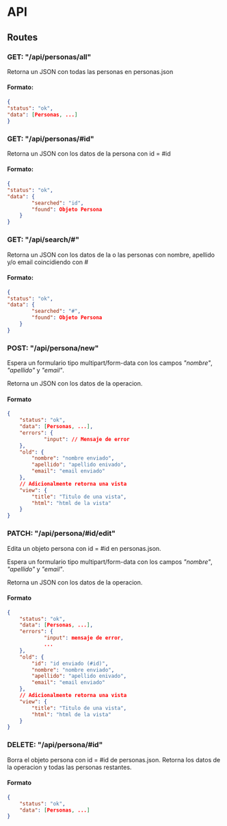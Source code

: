
# API
## Routes
### GET: "/api/personas/all"
Retorna un JSON con todas las personas en personas.json

#### Formato:
```json
{
"status": "ok",
"data": [Personas, ...]
}

```

### GET: "/api/personas/#id"
Retorna un JSON con los datos de la persona con id = #id
#### Formato:
```json
{
"status": "ok",
"data": {
        "searched": "id",
        "found": Objeto Persona
    }
}
```

### GET: "/api/search/#"
Retorna un JSON con los datos de la o las personas con nombre, apellido y/o email coincidiendo con #
#### Formato:
```json
{
"status": "ok",
"data": {
        "searched": "#",
        "found": Objeto Persona
    }
}
```

### POST: "/api/persona/new"
Espera un formulario tipo multipart/form-data con los campos *"nombre"*, *"apellido"* y *"email"*.

Retorna un JSON con los datos de la operacion.
#### Formato
```json
{
	"status": "ok",
	"data": [Personas, ...],
	"errors": {
			"input": // Mensaje de error
	},
	"old": {
		"nombre": "nombre enviado",
		"apellido": "apellido enivado",
		"email": "email enviado"
	},
	// Adicionalmente retorna una vista
	"view": {
		"title": "Titulo de una vista",
		"html": "html de la vista"
	}
}
```
### PATCH: "/api/persona/#id/edit"

Edita un objeto persona con id = #id en personas.json.

Espera un formulario tipo multipart/form-data con los campos *"nombre"*, *"apellido"* y *"email"*.

Retorna un JSON con los datos de la operacion.
#### Formato
```json
{
	"status": "ok",
	"data": [Personas, ...],
	"errors": {
			"input": mensaje de error,
			...
	},
	"old": {
        "id": "id enviado (#id)",
		"nombre": "nombre enviado",
		"apellido": "apellido enivado",
		"email": "email enviado"
	},
	// Adicionalmente retorna una vista
	"view": {
		"title": "Titulo de una vista",
		"html": "html de la vista"
	}
}
```
### DELETE: "/api/persona/#id"

Borra el objeto persona con id = #id de personas.json.
Retorna los datos de la operacion y todas las personas restantes.

#### Formato
```json
{
	"status": "ok",
	"data": [Personas, ...]
}
```


